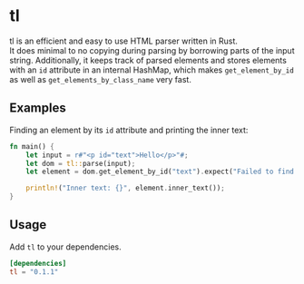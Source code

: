 # tl
tl is an efficient and easy to use HTML parser written in Rust.<br />
It does minimal to no copying during parsing by borrowing parts of the input string.
Additionally, it keeps track of parsed elements and stores elements with an `id` attribute
in an internal HashMap, which makes `get_element_by_id` as well as `get_elements_by_class_name` very fast.

## Examples
Finding an element by its `id` attribute and printing the inner text:
```rust
fn main() {
    let input = r#"<p id="text">Hello</p>"#;
    let dom = tl::parse(input);
    let element = dom.get_element_by_id("text").expect("Failed to find element");

    println!("Inner text: {}", element.inner_text());
}
```

## Usage
Add `tl` to your dependencies.
```toml
[dependencies]
tl = "0.1.1"
```

